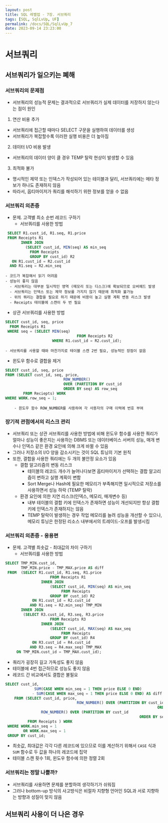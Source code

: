 ```yaml
---
layout: post
title: SQL 레벨업 - 7장. 서브쿼리
tags: [SQL, SqlLvUp, UF]
permalink: /docs/SQL/SqlLvUp_7
date: 2023-09-14 23:23:00
---
```

# 서브쿼리
## 서브쿼리가 일으키는 폐해
### 서브쿼리의 문제점
- 서브쿼리의 성능적 문제는 결과적으로 서브쿼리가 실제 데이터를 저장하지 않는다는 점이 원인
1. 연산 비용 추가
  -  서브쿼리에 접근할 때마다 SELECT 구문을 실행하여 데이터를 생성
  -  서브쿼리가 복잡할수록 이러한 실행 비용은 더 높아짐
2. 데이터 I/O 비용 발생
  - 서브쿼리의 데이터 양이 클 경우 TEMP 탈락 현상이 발생할 수 있음
3. 최적화 불가
  - 명시적인 제약 또는 인덱스가 작성되어 있는 테이블과 달리, 서브쿼리에는 메타 정보가 하나도 존재하지 않음
  - 따라서, 옵티마이저가 쿼리를 해석하기 위한 정보를 얻을 수 없음
### 서브쿼리 의존증
- 문제. 고객별 최소 순번 레코드 구하기
  - 서브쿼리를 사용한 방법
 ```sql
  SELECT R1.cust_id, R1.seq, R1.price
  FROM Receipts R1
        INNER JOIN
          (SELECT cust_id, MIN(seq) AS min_seq
            FROM Receipts
            GROUP BY cust_id) R2
    ON R1.cust_id = R2.cust_id
   AND R1.seq = R2.min_seq
```
    - 코드가 복잡해서 읽기 어려움
    - 성능이 좋지 않음
      - 서브쿼리는 대부분 일시적인 영역 (메모리 또는 디스크)에 확보되므로 오버헤드 발생
      - 서브쿼리는 인덱스 또는 제약 정보를 가지지 않기 때문에 최적화 불가능
      - 위의 쿼리는 결합을 필요로 하기 때문에 비용이 높고 실행 계획 변동 리스크 발생
      - Receipts 테이블에 스캔이 두 번 필요

  - 상관 서브쿼리를 사용한 방법
```sql
SELECT cust_id, seq, price
  FROM Receipts R1
 WHERE seq = (SELECT MIN(seq)
 								FROM Receipts R2
         			 WHERE R1.cust_id = R2.cust_id);
```
	- 서브쿼리를 사용할 때와 마찬가지로 테이블 스캔 2번 필요, 성능적인 장점이 없음

  - 윈도우 함수로 결합을 제거
  ```sql
SELECT cust_id, seq, price
  FROM (SELECT cust_id, seq, price,
  							ROW_NUMBER()
         					OVER (PARTITION BY cust_id
                            ORDER BY seq) AS row_seq
          FROM Reciepts) WORK
  WHERE WORK.row_seq = 1;
```
		- 윈도우 함수 ROW_NUMBER를 사용하여 각 사용자의 구매 이력에 번호 부여
### 장기적 관점에서의 리스크 관리
- 서브쿼리 또는 상관 서브쿼리를 사용한 방법에 비해 윈도우 함수를 사용한 쿼리가 얼마나 성능이 좋은지는 사용하는 DBMS 또는 데이터베이스 서버의 성능, 매개 변수나 인덱스 같은 환경 요인에 의해 크게 바뀔 수 있음
- 그러나 저장소의 I/O 양을 감소시키는 것이 SQL 튜닝의 기본 원칙
- 또한, 결합을 사용한 쿼리에는 두 개의 불안정 요소가 있음
  - 결합 알고리즘의 변동 리스크
    - 테이블의 레코드 개수가 늘어나다보면 옵티마이저가 선택하는 결합 알고리즘이 변하고 실행 계획이 변함
    - Sort Merge나 Hash에 필요한 메모리가 부족해지면 일시적으로 저장소를 사용하면서 성능 하락 (TEMP 탈락)
  - 환경 요인에 의한 지연 리스크(인덱스, 메모리, 매개변수 등)
    - 내부 테이블의 결합 키에 인덱스가 존재하면 성능이 개선되지만 항상 결합 키에 인덱스가 존재하지는 않음
    - TEMP 탈락이 발생하는 경우 작업 메모리를 늘려 성능을 개선할 수 있으나, 메모리 튜닝은 한정된 리소스 내부에서의 트레이드-오프를 발생시킴
### 서브쿼리 의존증 - 응용편
- 문제. 고객별 최솟값 - 최대값의 차이 구하기
  - 서브쿼리를 사용한 방법
```sql
SELECT TMP_MIN.cust_id,
       TMP_MIN.price - TMP_MAX.price AS diff
 FROM  (SELECT R1.cust_id, R1.seq, R1.price
 					FROM Receipts R1
                INNER JOIN
                	(SELECT cust_id, MIN(seq) AS min_seq
                 		 FROM Receipts
                    GROUP BY cust_id) R2
            ON R1.cust_id = R2.cust_id
           AND R1.seq = R2.min_seq) TMP_MIN
       INNER JOIN
       	(SELECT R3.cust_id, R3.seq, R3.price
 					FROM Receipts R3
                INNER JOIN
                	(SELECT cust_id, MAX(seq) AS max_seq
                 		 FROM Receipts
                    GROUP BY cust_id) R4
            ON R3.cust_id = R4.cust_id
           AND R3.seq = R4.max_seq) TMP_MAX
     ON TMP_MIN.cust_id = TMP_MAX.cust_id);
```
  - 쿼리가 굉장히 길고 가독성도 좋지 않음
  - 테이블에 4번 접근하므로 성능도 좋지 않음
- 레코드 간 비교에서도 결합은 불필요
```sql
SELECT cust_id,
			 SUM(CASE WHEN min_seq = 1 THEN price ELSE 0 END)
    		- SUM(CASE WHEN max_seq = 1 THEN price ELSE 0 END) AS diff
	FROM (SELECT cust_id, price, 
 								ROW_NUMBER() OVER (PARTITION BY cust_id
         															ORDER BY seq) AS min_seq,
                ROW_NUMBER() OVER (PARTITION BY cust_id
                											ORDER BY seq DESC) AS max_seq
          FROM Receipts ) WORK
 WHERE WORK.min_seq = 1
 		OR WORK.max_seq = 1
 GROUP BY cust_id;
```
  - 최솟값, 최대값은 각각 다른 레코드에 있으므로 이를 계산하기 위해서 `CASE` 식과 `SUM` 함수로 두 값을 하나의 레코드에 집약
  - 테이블 스캔 횟수 1회, 윈도우 함수에 의한 정렬 2회

### 서브쿼리는 정말 나쁠까?
- 서브쿼리를 사용하면 문제를 분할하여 생각하기가 쉬워짐
- 그러나 bottom-up 방식의 사고방식은 비절차 지향형 언어인 SQL과 서로 지향하는 방향과 성질이 맞지 않음
## 서브쿼리 사용이 더 나은 경우